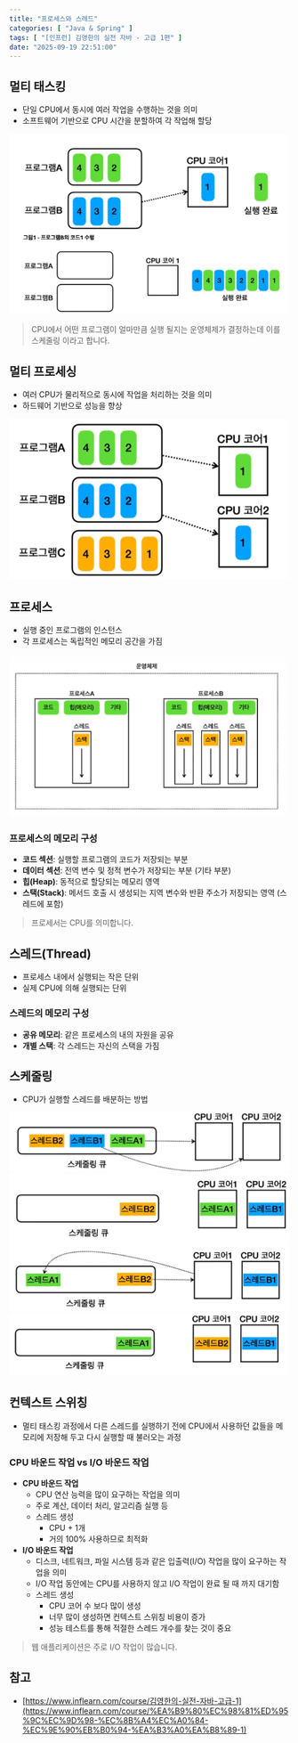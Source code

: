 ```yaml
---
title: "프로세스와 스레드"
categories: [ "Java & Spring" ]
tags: [ "[인프런] 김영한의 실전 자바 - 고급 1편" ]
date: "2025-09-19 22:51:00"
---
```


## 멀티 태스킹

- 단일 CPU에서 동시에 여러 작업을 수행하는 것을 의미
- 소프트웨어 기반으로 CPU 시간을 분할하여 각 작업해 할당

![](/assets/img/posts/2025/09/2025-09-19-프로세스와-스레드/630588829747666.png)

> CPU에서 어떤 프로그램이 얼마만큼 실행 될지는 운영체제가 결정하는데 이를 스케줄링 이라고 합니다.

## 멀티 프로세싱

- 여러 CPU가 물리적으로 동시에 작업을 처리하는 것을 의미
- 하드웨어 기반으로 성능을 향상

![](/assets/img/posts/2025/09/2025-09-19-프로세스와-스레드/630601157476208.png)

## 프로세스

- 실행 중인 프로그램의 인스턴스
- 각 프로세스는 독립적인 메모리 공간을 가짐

![](/assets/img/posts/2025/09/2025-09-19-프로세스와-스레드/630609724640000.png)

### 프로세스의 메모리 구성

- **코드 섹션**: 실행할 프로그램의 코드가 저장되는 부분
- **데이터 섹션**: 전역 변수 및 정적 변수가 저장되는 부분 (기타 부분)
- **힙(Heap)**: 동적으로 할당되는 메모리 영역
- **스택(Stack)**: 메서드 호출 시 생성되는 지역 변수와 반환 주소가 저장되는 영역 (스레드에 포함)

> 프로세서는 CPU를 의미합니다.

## 스레드(Thread)

- 프로세스 내에서 실행되는 작은 단위
- 실제 CPU에 의해 실행되는 단위

### 스레드의 메모리 구성

- **공유 메모리**: 같은 프로세스의 내의 자원을 공유
- **개별 스택**: 각 스레드는 자신의 스택을 가짐

## 스케줄링

- CPU가 실행할 스레드를 배분하는 방법

![](/assets/img/posts/2025/09/2025-09-19-프로세스와-스레드/630626214445000.png)
![](/assets/img/posts/2025/09/2025-09-19-프로세스와-스레드/630632133874708.png)
![](/assets/img/posts/2025/09/2025-09-19-프로세스와-스레드/630638234212958.png)
![](/assets/img/posts/2025/09/2025-09-19-프로세스와-스레드/630645168397458.png)

## 컨텍스트 스위칭

- 멀티 태스킹 과정에서 다른 스레드를 실행하기 전에 CPU에서 사용하던 값들을 메모리에 저장해 두고 다시 실행할 때 불러오는 과정

### CPU 바운드 작업 vs I/O 바운드 작업

- **CPU 바운드 작업**
  - CPU 연산 능력을 많이 요구하는 작업을 의미
  - 주로 계산, 데이터 처리, 알고리즘 실행 등
  - 스레드 생성
    - CPU + 1개
    - 거의 100% 사용하므로 최적화
- **I/O 바운드 작업**
  - 디스크, 네트워크, 파일 시스템 등과 같은 입출력(I/O) 작업을 많이 요구하는 작업을 의미
  - I/O 작업 동안에는 CPU를 사용하지 않고 I/O 작업이 완료 될 때 까지 대기함
  - 스레드 생성
    - CPU 코어 수 보다 많이 생성
    - 너무 많이 생성하면 컨텍스트 스위칭 비용이 증가
    - 성능 테스트를 통해 적절한 스레드 개수를 찾는 것이 중요

> 웹 애플리케이션은 주로 I/O 작업이 많습니다.

## 참고

- [https://www.inflearn.com/course/김영한의-실전-자바-고급-1](https://www.inflearn.com/course/%EA%B9%80%EC%98%81%ED%95%9C%EC%9D%98-%EC%8B%A4%EC%A0%84-%EC%9E%90%EB%B0%94-%EA%B3%A0%EA%B8%89-1)
